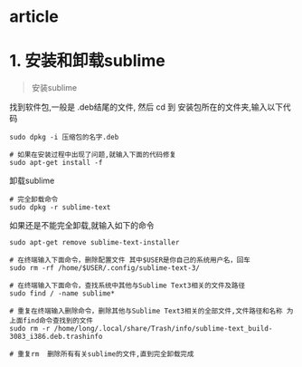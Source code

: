 # article
# 1. 安装和卸载sublime

> 安装sublime

找到软件包,一般是 .deb结尾的文件, 然后 cd 到 安装包所在的文件夹,输入以下代码

```
sudo dpkg -i 压缩包的名字.deb

# 如果在安装过程中出现了问题,就输入下面的代码修复
sudo apt-get install -f
```

卸载sublime

```
# 完全卸载命令
sudo dpkg -r sublime-text
```

如果还是不能完全卸载,就输入如下的命令

```
sudo apt-get remove sublime-text-installer

# 在终端输入下面命令，删除配置文件 其中$USER是你自己的系统用户名，回车
sudo rm -rf /home/$USER/.config/sublime-text-3/

# 在终端输入下面命令，查找系统中其他与Sublime Text3相关的文件及路径
sudo find / -name sublime*

# 重复在终端输入删除命令，删除其他与Sublime Text3相关的全部文件,文件路径和名称 为上面find命令查找到的文件
sudo rm -r /home/long/.local/share/Trash/info/sublime-text_build-3083_i386.deb.trashinfo

# 重复rm  删除所有有关sublime的文件,直到完全卸载完成
```
